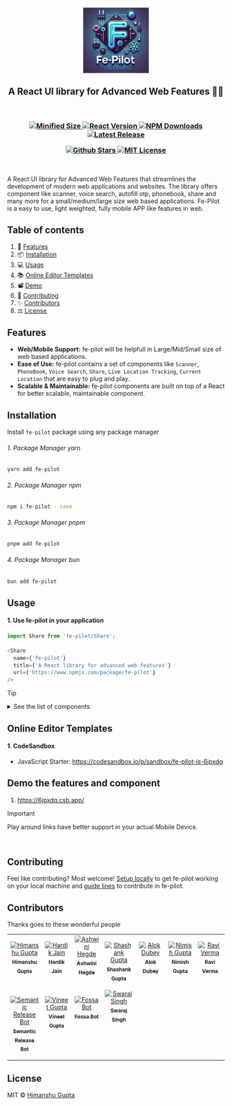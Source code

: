 <p align="center">
<img src="https://github.com/opensrc0/fe-pilot/blob/develop/logo.png" alt="fe-pilot Logo" align="center" width="30%" style="width: 30%;">
</p>
<h2 align="center">A React UI library for Advanced Web Features 👨‍✈️ </h2>
<br />
<h3 >
  <p align="center" class="tasklist-issue-content">
    <a href="https://www.npmjs.com/package/fe-pilot">
     <img alt="Minified Size" src="https://img.shields.io/bundlephobia/min/fe-pilot"/>
    </a>
    <a href="https://react.dev/reference/react">
    <img alt="React Version" src="https://img.shields.io/badge/react-18.2.0-%23f1e05a?logo=React"/>
    </a>
    <a href="https://www.npmjs.com/package/fe-pilot">
      <img alt="NPM Downloads" src="https://img.shields.io/npm/dw/fe-pilot?label=Downloads&logo=npm"/>
    </a>
    <a href="https://www.npmjs.com/package/fe-pilot/v/latest">
      <img alt="Latest Release" src="https://badgen.net/github/release/opensrc0/fe-pilot?icon=github&color=pink"/>
    </a>
  </p>
<p align="center">
  <a href="https://github.com/opensrc0/fe-pilot/stargazers">
    <img alt="Github Stars" src="https://badgen.net/github/stars/opensrc0/fe-pilot?icon=github&color=purple"/>
  </a>
  <a href="https://github.com/opensrc0/fe-pilot?tab=MIT-1-ov-file">
    <img alt="MIT License" src="https://badgen.net/static/license/MIT/orange"/>
  </a>
</p>
</h3>
<br />

A React UI library for Advanced Web Features that streamlines the development of modern web applications and websites. The library offers component like scanner, voice search, autofill otp, phonebook, share and many more for a small/medium/large size web based applications. Fe-Pilot is a easy to use, light weighted, fully mobile APP like features in web.

## Table of contents
1. 🚀 [Features](#features)
2. 📦 [Installation](#installation)
3. 💻 [Usage](#usage)
4. 📚 [Online Editor Templates](#online-editor-templates)
5. 📽️ [Demo](#demo-the-features-and-component)
6. 📝 [Contributing](#contributing)
7. ✨ [Contributors](#contributors)
8. ⚖️  [License](#license)

## Features
- **Web/Mobile Support:** fe-pilot will be helpfull in Large/Mid/Small size of web based applications.
- **Ease of Use:** fe-pilot contains a set of components like `Scanner`, `PhoneBook`, `Voice Search`, `Share`, `Live Location Tracking`, `Current Location` that are easy to plug and play.
- **Scalable & Maintainable:** fe-pilot components are built on top of a React for better scalable, maintainable component.

## Installation
Install `fe-pilot` package using any package manager

###### 1. Package Manager yarn
```sh
yarn add fe-pilot
```
###### 2. Package Manager npm
```sh
npm i fe-pilot --save
```
###### 3. Package Manager pnpm
```sh
pnpm add fe-pilot
```
###### 4. Package Manager bun
```sh
bun add fe-pilot
```

## Usage

#### 1. Use fe-pilot in your application
```js
import Share from 'fe-pilot/Share';

<Share
  name={'fe-pilot'}
  title={'A React library for advanced web features'}
  url={'https://www.npmjs.com/package/fe-pilot'}
/>
```
> [!Tip]
> <details>
>  <summary>See the list of components</summary>
>
>  ###
>  01. :white_check_mark: &nbsp; [AutoFillOtp](https://github.com/opensrc0/fe-pilot/blob/main/__app/component/AutoFillOtp/README.md)
>  00. :white_check_mark: &nbsp; [ColorPicker](https://github.com/opensrc0/fe-pilot/blob/main/__app/component/ColorPicker/README.md)
>  00. :white_check_mark: &nbsp; [CopyToClipboard](https://github.com/opensrc0/fe-pilot/blob/main/__app/component/CopyToClipboard/README.md)
>  00. :white_check_mark: &nbsp; [FaceDetector](https://github.com/opensrc0/fe-pilot/blob/main/__app/component/FaceDetector/README.md)
>  00. :white_check_mark: &nbsp; [LiveLocation](https://github.com/opensrc0/fe-pilot/blob/main/__app/component/LiveLocationTracking/README.md)
>  00. :white_check_mark: &nbsp; [LocateMe](https://github.com/opensrc0/fe-pilot/blob/main/__app/component/LocateMe/README.md)
>  00. :white_check_mark: &nbsp; [NetworkMonitor](https://github.com/opensrc0/fe-pilot/blob/main/__app/component/NetworkMonitor/README.md)
>  00. :white_check_mark: &nbsp; [PhoneBook](https://github.com/opensrc0/fe-pilot/blob/main/__app/component/PhoneBook/README.md)
>  00. :white_check_mark: &nbsp; [Scanner](https://github.com/opensrc0/fe-pilot/blob/main/__app/component/Scanner/README.md)
>  00. :white_check_mark: &nbsp; [Share](https://github.com/opensrc0/fe-pilot/blob/main/__app/component/Share/README.md)
>  00. :white_check_mark: &nbsp; [SnapScanner](https://github.com/opensrc0/fe-pilot/blob/main/__app/component/SnapScanner/README.md)
>  00. :white_check_mark: &nbsp; [TextToSpeech](https://github.com/opensrc0/fe-pilot/blob/main/__app/component/TextToSpeech/README.md)
>  00. :white_check_mark: &nbsp; [VoiceRecognition](https://github.com/opensrc0/fe-pilot/blob/main/__app/component/VoiceRecognition/README.md)
>  00. :white_check_mark: &nbsp; [Vibrate](https://github.com/opensrc0/fe-pilot/blob/main/__app/component/Vibrate/README.md)
>  00. :white_check_mark: &nbsp; [WakeLock](https://github.com/opensrc0/fe-pilot/blob/main/__app/component/WakeLock/README.md)
>  00. :white_check_mark: &nbsp; [WhatsappShare](https://github.com/opensrc0/fe-pilot/blob/main/__app/component/WhatsappShare/README.md)
> </details>

## Online Editor Templates

#### 1. CodeSandbox
- JavaScript Starter: https://codesandbox.io/p/sandbox/fe-pilot-js-6jpxdq
<!-- - TypeScript Starter: WIP -->
<!-- - NextJS TypeScript Starter: WIP -->

## Demo the features and component
1. https://6jpxdq.csb.app/
> [!IMPORTANT]
> Play around links have better support in your actual Mobile Device.

<br />

## Contributing
Feel like contributing? Most welcome!
[Setup locally](https://github.com/opensrc0/fe-pilot/blob/HEAD/.github/SETUP.md) to get fe-pilot working on your local machine and [guide lines](https://github.com/opensrc0/fe-pilot/blob/main/.github/CONTRIBUTING.md) to contribute in fe-pilot.

## Contributors

Thanks goes to these wonderful people
<table>
  <tbody>
    <tr>
      <td align="center" valign="top" width="14.28%">
        <p>
          <a href="https://github.com/opensrc0">
            <img src="https://avatars.githubusercontent.com/u/6891544?s=400&v=4" width="64px;" alt="Himanshu Gupta" />
            <br />
            <sub><b>Himanshu Gupta</b></sub>
          </a>
        </p>
      </td>
      <td align="center" valign="top" width="14.28%">
        <p>
          <a target="_blank" href="https://github.com/hardikjain29">
            <img src="https://avatars.githubusercontent.com/u/13768932?v=4" width="64px;" alt="Hardik Jain" />
            <br />
            <sub><b>Hardik Jain</b></sub>
          </a>
        </p>
      </td>
      <td align="center" valign="top" width="14.28%">
        <a href="https://github.com/ashwinihegde123">
          <img src="https://avatars.githubusercontent.com/u/40521396?v=4" width="64px;" alt="Ashwini Hegde" />
          <br />
          <sub><b>Ashwini Hegde</b></sub>
        </a>
        <br />
      </td>
      <td align="center" valign="top" width="14.28%">
        <p>
          <a target="_blank" href="https://github.com/Indian2025">
            <img src="https://avatars.githubusercontent.com/u/164238626?v=4" width="64px;" alt="Shashank Gupta" />
            <br />
            <sub><b>Shashank Gupta</b></sub>
          </a>
        </p>
      </td>
      <td align="center" valign="top" width="14.28%">
        <p>
          <a href="https://github.com/Alok30">
            <img src="https://avatars.githubusercontent.com/u/36290248?s=64&v=4" width="64px;" alt="Alok Dubey" />
            <br />
            <sub><b>Alok Dubey</b></sub>
          </a>
        </p>
      </td>
      <td align="center" valign="top" width="14.28%">
        <p>
          <a href="https://github.com/NimishGupta95">
            <img src="https://avatars.githubusercontent.com/u/13002628?v=4" width="64px;" alt="Nimish Gupta" />
            <br />
            <sub><b>Nimish Gupta</b></sub>
          </a>
        </p>
      </td>
      <td align="center" valign="top" width="14.28%">
        <p>
          <a href="https://github.com/Ravi-Chef">
            <img src="https://avatars.githubusercontent.com/u/31059087?v=4" width="64px;" alt="Ravi Verma" />
            <br />
            <sub><b>Ravi Verma</b></sub>
          </a>
        </p>
      </td>
    </tr>
    <tr>
      <!-- <td align="center" valign="top" width="14.28%">
        <p>
          <a target="_blank" href="https://github.com/VarshaBhagat0714">
            <img src="https://avatars.githubusercontent.com/u/36624782?v=4" width="64px;" alt="Varsha Bhagat" />
            <br />
            <sub><b>Varsha Bhagat</b></sub>
          </a>
        </p>
      </td> -->
      <td align="center" valign="top" width="14.28%">
        <p>
          <a target="_blank" href="https://github.com/semantic-release-bot">
            <img src="https://avatars.githubusercontent.com/u/32174276?v=4" width="64px;" alt="Semantic Release Bot" />
            <br />
            <sub><b>Semantic Release Bot</b></sub>
          </a>
        </p>
      </td>
      <td align="center" valign="top" width="14.28%">
        <p>
          <a target="_blank" href="https://github.com/vineet091">
            <img src="https://avatars.githubusercontent.com/u/5345138?v=4" width="64px;" alt="Vineet Gupta" />
            <br />
            <sub><b>Vineet Gupta</b></sub>
          </a>
        </p>
      </td>
      <td align="center" valign="top" width="14.28%">
        <p>
          <a target="_blank" href="https://github.com/fossabot">
            <img src="https://avatars.githubusercontent.com/u/29791463?v=4" width="64px;" alt="Fossa Bot" />
            <br />
            <sub><b>Fossa Bot</b></sub>
          </a>
        </p>
      </td>
      <!-- <td align="center" valign="top" width="14.28%">
        <p>
          <a target="_blank" href="https://github.com/pragyajha">
            <img src="https://avatars.githubusercontent.com/u/3938228?v=4" width="64px;" alt="Pragya Jha" />
            <br />
            <sub><b>Pragya Jha</b></sub>
          </a>
        </p>
      </td> -->
      <td align="center" valign="top" width="14.28%">
        <a target="_blank" href="https://github.com/swarajgolu">
          <img src="https://avatars.githubusercontent.com/u/31703347?v=4" width="64px;" alt="Swaraj Singh" />
          <br />
          <sub><b>Swaraj Singh</b></sub>
        </a>
        <br />
      </td>
    </tr>
  </tbody>
</table>

## License

MIT © [Himanshu Gupta](https://github.com/opensrc0)
